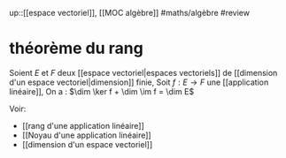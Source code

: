 up::[[espace vectoriel]], [[MOC algèbre]]
#maths/algèbre #review 
# théorème du rang
Soient $E$ et $F$ deux [[espace vectoriel|espaces vectoriels]] de [[dimension d'un espace vectoriel|dimension]] finie,
Soit $f: E\rightarrow F$ une [[application linéaire]],
On a :
$\dim \ker f + \dim \im f = \dim E$


Voir:
 - [[rang d'une application linéaire]]
 - [[Noyau d'une application linéaire]]
 - [[dimension d'un espace vectoriel]]

